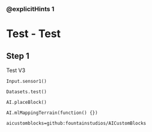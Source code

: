 ### @explicitHints 1

# Test - Test

## Step 1
Test V3

```ghost
Input.sensor1()

Datasets.test()

AI.placeBlock()

AI.mlMappingTerrain(function() {})
```

```package
aicustomblocks=github:fountainstudios/AICustomBlocks
```
